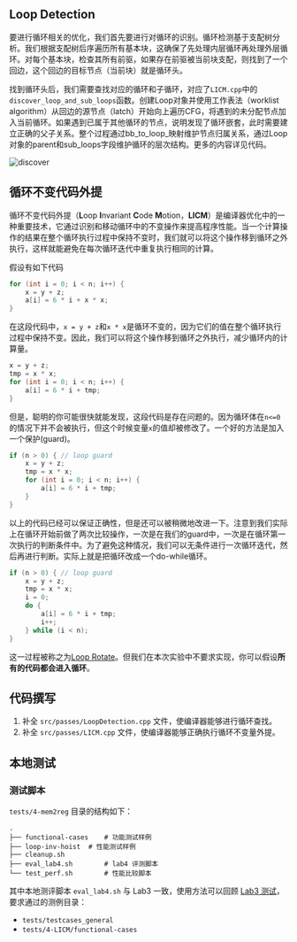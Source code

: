## Loop Detection

要进行循环相关的优化，我们首先要进行对循环的识别。循环检测基于支配树分析。我们根据支配树后序遍历所有基本块，这确保了先处理内层循环再处理外层循环。对每个基本块，检查其所有前驱，如果存在前驱被当前块支配，则找到了一个回边，这个回边的目标节点（当前块）就是循环头。

找到循环头后，我们需要查找对应的循环和子循环，对应了`LICM.cpp`中的`discover_loop_and_sub_loops`函数。创建Loop对象并使用工作表法（worklist algorithm）从回边的源节点（latch）开始向上遍历CFG，将遇到的未分配节点加入当前循环。如果遇到已属于其他循环的节点，说明发现了循环嵌套，此时需要建立正确的父子关系。整个过程通过bb_to_loop_映射维护节点归属关系，通过Loop对象的parent和sub_loops字段维护循环的层次结构。更多的内容详见代码。

![discover](./figs/discover.gif)

## 循环不变代码外提

循环不变代码外提（**L**oop **I**nvariant **C**ode **M**otion，**LICM**）是编译器优化中的一种重要技术，它通过识别和移动循环中的不变操作来提高程序性能。当一个计算操作的结果在整个循环执行过程中保持不变时，我们就可以将这个操作移到循环之外执行，这样就能避免在每次循环迭代中重复执行相同的计算。

假设有如下代码
```cpp
for (int i = 0; i < n; i++) {
    x = y + z;
    a[i] = 6 * i + x * x;
}
```
在这段代码中，`x = y + z`和`x * x`是循环不变的，因为它们的值在整个循环执行过程中保持不变。因此，我们可以将这个操作移到循环之外执行，减少循环内的计算量。
```cpp
x = y + z;
tmp = x * x;
for (int i = 0; i < n; i++) {
    a[i] = 6 * i + tmp;
}
```
但是，聪明的你可能很快就能发现，这段代码是存在问题的。因为循环体在`n<=0`的情况下并不会被执行，但这个时候变量`x`的值却被修改了。一个好的方法是加入一个保护(guard)。

```cpp
if (n > 0) { // loop guard
    x = y + z;
    tmp = x * x;
    for (int i = 0; i < n; i++) {
        a[i] = 6 * i + tmp;
    }
}
```
以上的代码已经可以保证正确性，但是还可以被稍微地改进一下。注意到我们实际上在循环开始前做了两次比较操作，一次是在我们的guard中，一次是在循环第一次执行的判断条件中。为了避免这种情况，我们可以无条件进行一次循环迭代，然后再进行判断。实际上就是把循环改成一个do-while循环。

```cpp
if (n > 0) { // loop guard
    x = y + z;
    tmp = x * x;
    i = 0;
    do {
        a[i] = 6 * i + tmp;
        i++;
    } while (i < n);
}
```
这一过程被称之为[Loop Rotate](https://llvm.org/docs/Passes.html#passes-loop-rotate)。但我们在本次实验中不要求实现，你可以假设**所有的代码都会进入循环**。

## 代码撰写

1. 补全 `src/passes/LoopDetection.cpp` 文件，使编译器能够进行循环查找。
2. 补全 `src/passes/LICM.cpp` 文件，使编译器能够正确执行循环不变量外提。

## 本地测试

### 测试脚本

`tests/4-mem2reg` 目录的结构如下：

```
.
├── functional-cases	# 功能测试样例
├── loop-inv-hoist	# 性能测试样例
├── cleanup.sh
├── eval_lab4.sh		# lab4 评测脚本
└── test_perf.sh		# 性能比较脚本
```

其中本地测评脚本 `eval_lab4.sh` 与 Lab3 一致，使用方法可以回顾 [Lab3 测试](../lab3/guidance.md#测试)，要求通过的测例目录：

- `tests/testcases_general`
- `tests/4-LICM/functional-cases`